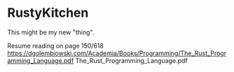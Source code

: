 # RustyKitchen
This might be my new "thing".

Resume reading on page 150/618 https://dgolembiowski.com/Academia/Books/Programming/The_Rust_Programming_Language.pdf The_Rust_Programming_Language.pdf
